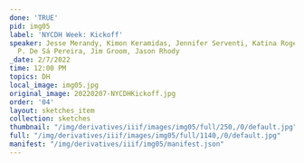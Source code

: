 ```yaml
---
done: 'TRUE'
pid: img05
label: 'NYCDH Week: Kickoff'
speaker: Jesse Merandy, Kimon Keramidas, Jennifer Serventi, Katina Rogers, Moacir
  P. De Sá Pereira, Jim Groom, Jason Rhody
_date: 2/7/2022
time: 12:00 PM
topics: DH
local_image: img05.jpg
original_image: 20220207-NYCDHKickoff.jpg
order: '04'
layout: sketches_item
collection: sketches
thumbnail: "/img/derivatives/iiif/images/img05/full/250,/0/default.jpg"
full: "/img/derivatives/iiif/images/img05/full/1140,/0/default.jpg"
manifest: "/img/derivatives/iiif/img05/manifest.json"
---
```

